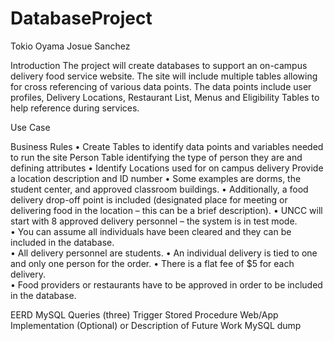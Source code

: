 # DatabaseProject
Tokio Oyama
Josue Sanchez

Introduction
The project will create databases to support an on-campus delivery food service website. The site will include multiple tables allowing for cross referencing of various data points. The data points include user profiles, Delivery Locations, Restaurant List, Menus and Eligibility Tables to help reference during services. 

Use Case

Business Rules
•	Create Tables to identify data points and variables needed to run the site
	Person Table identifying the type of person they are and defining attributes
•	Identify Locations used for on campus delivery
	Provide a location description and ID number 
•	Some examples are dorms, the student center, and approved classroom buildings.
•	Additionally, a food delivery drop-off point is included (designated place for meeting or
  delivering food in the location – this can be a brief description).
•	UNCC will start with 8 approved delivery personnel – the system is in test mode.  
•	You can assume all individuals have been cleared and they can be included in the database.  
•	All delivery personnel are students.
•	An individual delivery is tied to one and only one person for the order. 
•	There is a flat fee of $5 for each delivery.    
•	Food providers or restaurants have to be approved in order to be included in the database.  

EERD
MySQL Queries (three)
Trigger
Stored Procedure
Web/App Implementation (Optional) or Description of Future Work
MySQL dump
